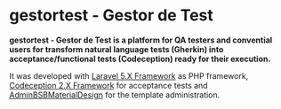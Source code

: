 gestortest - Gestor de Test
=======================
**gestortest - Gestor de Test is a platform for QA testers and convential users for transform natural language tests (Gherkin) into acceptance/functional tests (Codeception) ready for their execution.** 

It was developed with [Laravel 5.X Framework](https://laravel.com/) as PHP framework, [Codeception 2.X Framework](http://codeception.com/) for acceptance tests and [AdminBSBMaterialDesign](https://github.com/aramirez5/AdminBSBMaterialDesign/) for the template administration.
